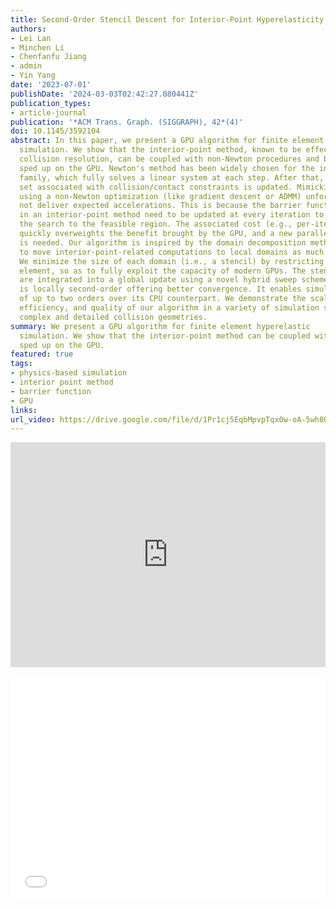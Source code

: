 ```yaml
---
title: Second-Order Stencil Descent for Interior-Point Hyperelasticity
authors:
- Lei Lan
- Minchen Li
- Chenfanfu Jiang
- admin
- Yin Yang
date: '2023-07-01'
publishDate: '2024-03-03T02:42:27.080441Z'
publication_types:
- article-journal
publication: '*ACM Trans. Graph. (SIGGRAPH), 42*(4)'
doi: 10.1145/3592104
abstract: In this paper, we present a GPU algorithm for finite element hyperelastic
  simulation. We show that the interior-point method, known to be effective for robust
  collision resolution, can be coupled with non-Newton procedures and be massively
  sped up on the GPU. Newton's method has been widely chosen for the interior-point
  family, which fully solves a linear system at each step. After that, the active
  set associated with collision/contact constraints is updated. Mimicking this routine
  using a non-Newton optimization (like gradient descent or ADMM) unfortunately does
  not deliver expected accelerations. This is because the barrier functions employed
  in an interior-point method need to be updated at every iteration to strictly confine
  the search to the feasible region. The associated cost (e.g., per-iteration CCD)
  quickly overweights the benefit brought by the GPU, and a new parallelism modality
  is needed. Our algorithm is inspired by the domain decomposition method and designed
  to move interior-point-related computations to local domains as much as possible.
  We minimize the size of each domain (i.e., a stencil) by restricting it to a single
  element, so as to fully exploit the capacity of modern GPUs. The stencil-level results
  are integrated into a global update using a novel hybrid sweep scheme. Our algorithm
  is locally second-order offering better convergence. It enables simulation acceleration
  of up to two orders over its CPU counterpart. We demonstrate the scalability, robustness,
  efficiency, and quality of our algorithm in a variety of simulation scenarios with
  complex and detailed collision geometries.
summary: We present a GPU algorithm for finite element hyperelastic
  simulation. We show that the interior-point method can be coupled with non-Newton procedures and be massively
  sped up on the GPU.
featured: true
tags:
- physics-based simulation
- interior point method
- barrier function
- GPU
links:
url_video: https://drive.google.com/file/d/1Pr1cj5EqbMpvpTqx0w-oA-5wh8OvaWhp/view
---
```


<p align="center">
<iframe width="100%" height="360" src="https://www.youtube.com/embed/CqudChzrgQ8?si=Vbt--4xUnz0mCZkR" title="YouTube video player" frameborder="0" allow="accelerometer; autoplay; clipboard-write; encrypted-media; gyroscope; picture-in-picture; web-share" allowfullscreen></iframe>
</p>
<p align="center">
<iframe width="100%" height="360" src="//player.bilibili.com/player.html?aid=871929680&bvid=BV1BV4y1e76k&cid=1271225872&p=1" scrolling="no" border="0" frameborder="no" framespacing="0" allowfullscreen="true"> </iframe>
</p>
